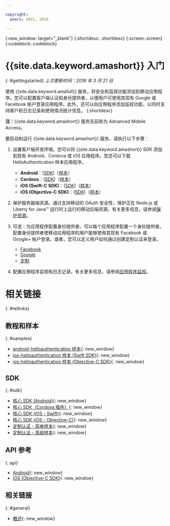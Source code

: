 ```yaml
---

copyright:
  years: 2015, 2016

---
```


{:new_window: target="_blank"}
{:shortdesc: .shortdesc}
{:screen:.screen}
{:codeblock:.codeblock}

# {{site.data.keyword.amashort}} 入门
{: #gettingstarted}
*上次更新时间：2016 年 3 月 21 日*

使用 {{site.data.keyword.amafull}} 服务，将安全和监视功能添加到移动应用程序。您可以配置客户端认证和身份提供者，以便用户可使用其现有 Google 或 Facebook 帐户登录应用程序。此外，还可以向应用程序添加监视功能，以同时支持客户机日志记录和使用情况统计信息。
{:shortdesc}

**注：**{{site.data.keyword.amashort}} 服务先前称为 Advanced Mobile Access。


要启动和运行 {{site.data.keyword.amashort}} 服务，请执行以下步骤：

1. 设置客户端开发环境。您可以将 {{site.data.keyword.amashort}} SDK 添加到现有 Android、Cordova 或 iOS 应用程序。您还可以下载 HelloAuthentication 样本应用程序。
   * **Android**：([SDK](getting-started-android.html))（[样本](https://github.com/ibm-bluemix-mobile-services/bms-samples-android-helloauthentication)）
   * **Cordova**：([SDK](getting-started-cordova.html))（[样本](https://github.com/ibm-bluemix-mobile-services/bms-samples-cordova-helloauthentication)）
   * **iOS (Swift-C SDK)**：([SDK](getting-started-ios-swift-sdk.html))（[样本](https://github.com/ibm-bluemix-mobile-services/bms-samples-swift-helloauthentication)）
   * **iOS (Objective-C SDK)**：([SDK](getting-started-ios.html))（[样本](https://github.com/ibm-bluemix-mobile-services/bms-samples-ios-helloauthentication)）

1. 保护服务器端资源。通过支持移动的 OAuth 安全性，保护正在 Node.js 或 Liberty for Java&trade; 运行时上运行的移动后端资源。有关更多信息，请参阅[保护资源](protecting-resources.html)。

1. 可选：为应用程序配置身份提供者。可以每个应用程序配置一个身份提供者。配置身份提供者使移动应用程序的用户能够使用其现有 Facebook 或 Google+ 帐户登录。或者，您可以定义用户如何通过创建定制认证来登录。
   * [Facebook](facebook-auth-overview.html)
   * [Google](google-auth-overview.html)
   * [定制](custom-auth.html)

1. 配置应用程序监视和日志记录。有关更多信息，请参阅[应用程序监视](app-monitoring.html)。

# 相关链接
{: #rellinks}

## 教程和样本
{: #samples}
* [android-helloauthentication 样本](https://github.com/ibm-bluemix-mobile-services/bms-samples-android-helloauthentication){: new_window}
* [ios-helloauthentication 样本 (Swift SDK)](https://github.com/ibm-bluemix-mobile-services/bms-samples-swift-helloauthentication){: new_window}
* [ios-helloauthentication 样本 (Objective-C SDK)](https://github.com/ibm-bluemix-mobile-services/bms-samples-ios-helloauthentication){: new_window}

## SDK
{: #sdk}
* [核心 SDK (Android)](https://github.com/ibm-bluemix-mobile-services/bms-clientsdk-android-core){: new_window}
* [核心 SDK（Cordova 插件）](https://github.com/ibm-bluemix-mobile-services/bms-clientsdk-cordova-plugin-core){: new_window}
* [核心 SDK (iOS - Swift)](https://github.com/ibm-bluemix-mobile-services/bms-clientsdk-swift-core){: new_window}
* [核心 SDK (iOS - Objective-C)](https://hub.jazz.net/git/bluemixmobilesdk/imf-ios-sdk/archive?revstr=master){: new_window}
* [定制认证 - 简单样本](https://github.com/ibm-bluemix-mobile-services/bms-mca-custom-identity-provider-sample){: new_window}
* [定制认证 - 高级样本](https://github.com/ibm-bluemix-mobile-services/bms-mca-custom-identity-provider-with-user-management){: new_window}

## API 参考
{: api}
* [Android](https://console.{DomainName}/docs/api/content/api/mobilefirst/android/core-api-doc/overview-summary.html){: new_window}
* [iOS (Objective-C SDK)](https://console.{DomainName}/docs/api/content/api/mobilefirst/ios/IMFCore_api-doc/html/index.html){: new_window}


## 相关链接
{: #general}
* [概述](overview.html){: new_window}

